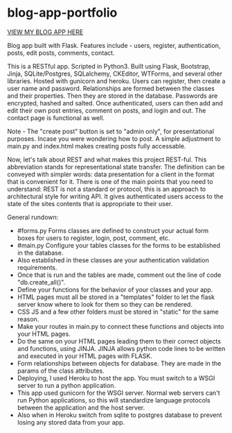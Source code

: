 # blog-app-portfolio
[VIEW MY BLOG APP HERE](https://jd-blog-app-portfolio.herokuapp.com/)

    
Blog app built with Flask. Features include - users, register, authentication, posts, edit posts, comments, contact.

This is a RESTful app. Scripted in Python3. Built using Flask, Bootstrap, Jinja, SQLite/Postgres, SQLalchemy, CKEditor, WTForms, and several other libraries. Hosted with gunicorn and heroku. Users can register, then create a user name and password. Relationships are formed between the classes and their properties. Then they are stored in the database. Passwords are encrypted, hashed and salted. Once authenticated, users can then add and edit their own post entries, comment on posts, and login and out. The contact page is functional as well.

Note - The "create post" button is set to "admin only", for presentational purposes. Incase you were wondering how to post. A simple adjustment to main.py and index.html makes creating posts fully accessable. 

 Now, let's talk about REST and what makes this project REST-ful. This abbreviation stands for representational state transfer. The definition can be conveyed with simpler words: data presentation for a client in the format that is convenient for it. There is one of the main points that you need to understand: REST is not a standard or protocol, this is an approach to architectural style for writing API. It gives authenticated users access to the state of the sites contents that is appropriate to their user.
 
General rundown:

- #forms.py Forms classes are defined to construct your actual form boxes for users to register, login, post, comment, etc.
- #main.py Configure your tables classes for the forms to be established in the database. 
- Also established in these classes are your authentication validation requirements. 
- Once that is run and the tables are made, comment out the line of code "db.create_all()". 
- Define your functions for the behavior of your classes and your app.
- HTML pages must all be stored in a "templates" folder to let the flask server know where to look for them so they can be     rendered.
- CSS JS and a few other folders must be stored in "static" for the same reason.
- Make your routes in main.py to connect these functions and objects into your HTML pages.
- Do the same on your HTML pages leading them to their correct objects and functions, using JINJA. JINJA allows python code   lines to be written and executed in your HTML pages with FLASK.
- Form relationships between objects for database. They are made in the params of the class attributes.
- Deploying, I used Heroku to host the app. You must switch to a WSGI server to run a python application. 
- This app used gunicorn for the WSGI server. Normal web servers can't run Python applications, so this will standardize       language protocols between the application and the host server.
- Also when in Heroku switch from sqlite to postgres database to prevent losing any stored data from your app.
